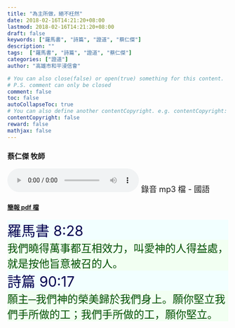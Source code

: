 ```yaml
---
title: "為主所做，絕不枉然"
date: 2018-02-16T14:21:20+08:00
lastmod: 2018-02-16T14:21:20+08:00
draft: false
keywords: ["羅馬書", "詩篇", "證道", "蔡仁傑"]
description: ""
tags:  ["羅馬書", "詩篇", "證道", "蔡仁傑"]
categories: ["證道"]
author: "高雄市和平浸信會"

# You can also close(false) or open(true) something for this content.
# P.S. comment can only be closed
comment: false
toc: false
autoCollapseToc: true
# You can also define another contentCopyright. e.g. contentCopyright: "This is another copyright."
contentCopyright: false
reward: false
mathjax: false
---
```


### 蔡仁傑 牧師

<audio controls src="https://hbc.nctu.me/mp3-s/s20180216c.mp3"></audio><font size="4"> 錄音 mp3 檔 - 國語</font>

#### [簡報 pdf 檔](/pdf-s/s20180216.pdf "為主所做，絕不枉然")

<div style="background-color:#F2FFFF"><font size="6", color="#000050">
羅馬書 8:28
</font>
</div>

<div style="background-color:#F2FFF2"><font size="5", color="005000">
我們曉得萬事都互相效力，叫愛神的人得益處，就是按他旨意被召的人。
</font>
</div>

<div style="background-color:#F2FFFF"><font size="6", color="#000050">
詩篇 90:17
</font>
</div>

<div style="background-color:#F2FFF2"><font size="5", color="005000">
願主─我們神的榮美歸於我們身上。願你堅立我們手所做的工；我們手所做的工，願你堅立。
</font>
</div>